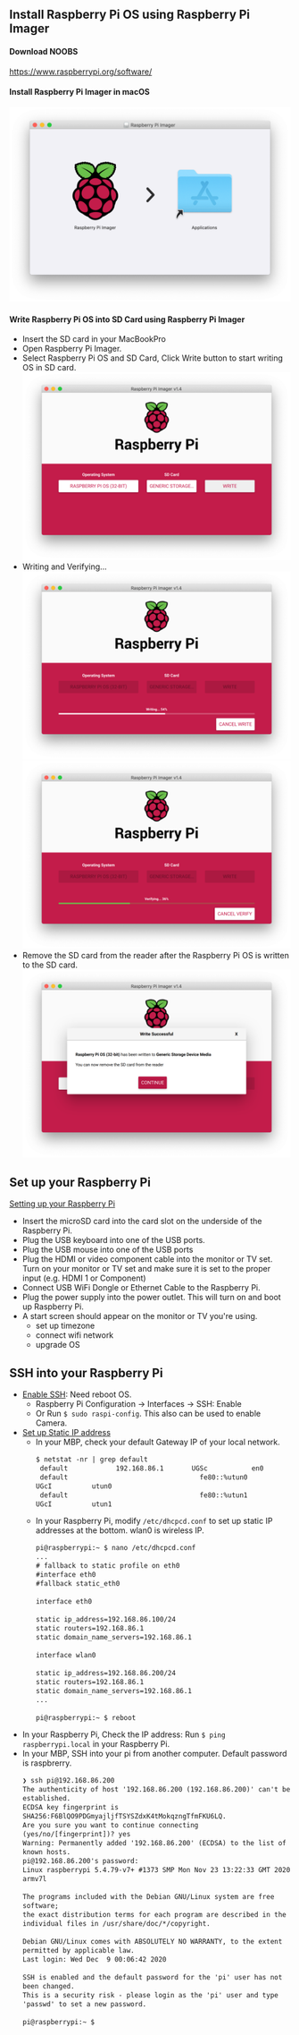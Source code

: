 ## Install Raspberry Pi OS using Raspberry Pi Imager

#### Download NOOBS
https://www.raspberrypi.org/software/

#### Install Raspberry Pi Imager in macOS
![Raspberry Pi Imager](images/raspberry-pi-imager.png)

#### Write Raspberry Pi OS into SD Card using Raspberry Pi Imager
- Insert the SD card in your MacBookPro
- Open Raspberry Pi Imager.
- Select Raspberry Pi OS and SD Card, Click Write button to start writing OS in SD card. 
![Raspberry Pi OS](images/pi-imager-install-os.png)
- Writing and Verifying...
![Write OS in SD Card](images/write-os-in-sd.png)
![Write OS in SD Card](images/verify-os-in-sd.png)
- Remove the SD card from the reader after the Raspberry Pi OS is written to the SD card.
![Write OS in SD Card](images/remove-sd-and-continue.png)

## Set up your Raspberry Pi
[Setting up your Raspberry Pi](https://projects.raspberrypi.org/en/projects/raspberry-pi-setting-up)

- Insert the microSD card into the card slot on the underside of the Raspberry Pi.
- Plug the USB keyboard into one of the USB ports.
- Plug the USB mouse into one of the USB ports
- Plug the HDMI or video component cable into the monitor or TV set. Turn on your monitor or TV set and make sure it is set to the proper input (e.g. HDMI 1 or Component)
- Connect USB WiFi Dongle or Ethernet Cable to the Raspberry Pi.
- Plug the power supply into the power outlet. This will turn on and boot up Raspberry Pi. 
- A start screen should appear on the monitor or TV you're using.
  - set up timezone
  - connect wifi network
  - upgrade OS

## SSH into your Raspberry Pi
- [Enable SSH](https://www.raspberrypi.org/documentation/remote-access/ssh/): Need reboot OS.
  - Raspberry Pi Configuration -> Interfaces -> SSH: Enable
  - Or Run `$ sudo raspi-config`. This also can be used to enable Camera.
- [Set up Static IP address](https://www.raspberrypi.org/documentation/configuration/tcpip/)
  - In your MBP, check your default Gateway IP of your local network.
    ```
    $ netstat -nr | grep default
     default            192.168.86.1       UGSc           en0
     default                                 fe80::%utun0                    UGcI          utun0
     default                                 fe80::%utun1                    UGcI          utun1
    ```
  - In your Raspberry Pi, modify `/etc/dhcpcd.conf` to set up static IP addresses at the bottom. wlan0 is wireless IP.
    ```
    pi@raspberrypi:~ $ nano /etc/dhcpcd.conf
    ...
    # fallback to static profile on eth0
    #interface eth0
    #fallback static_eth0
    
    interface eth0
    
    static ip_address=192.168.86.100/24
    static routers=192.168.86.1
    static domain_name_servers=192.168.86.1
    
    interface wlan0
    
    static ip_address=192.168.86.200/24
    static routers=192.168.86.1
    static domain_name_servers=192.168.86.1
    ...
    
    pi@raspberrypi:~ $ reboot
    ```
- In your Raspberry Pi, Check the IP address: Run `$ ping raspberrypi.local` in your Raspberry Pi.
- In your MBP, SSH into your pi from another computer. Default password is raspbrerry.
    ```
    ❯ ssh pi@192.168.86.200
    The authenticity of host '192.168.86.200 (192.168.86.200)' can't be established.
    ECDSA key fingerprint is SHA256:F6BlQO9PDGmyajljfTSYSZdxK4tMokqzngTfmFKU6LQ.
    Are you sure you want to continue connecting (yes/no/[fingerprint])? yes
    Warning: Permanently added '192.168.86.200' (ECDSA) to the list of known hosts.
    pi@192.168.86.200's password:
    Linux raspberrypi 5.4.79-v7+ #1373 SMP Mon Nov 23 13:22:33 GMT 2020 armv7l
    
    The programs included with the Debian GNU/Linux system are free software;
    the exact distribution terms for each program are described in the
    individual files in /usr/share/doc/*/copyright.
    
    Debian GNU/Linux comes with ABSOLUTELY NO WARRANTY, to the extent
    permitted by applicable law.
    Last login: Wed Dec  9 00:06:42 2020
    
    SSH is enabled and the default password for the 'pi' user has not been changed.
    This is a security risk - please login as the 'pi' user and type 'passwd' to set a new password.
    
    pi@raspberrypi:~ $
    ```
  
